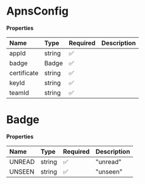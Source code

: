# ApnsConfig

**Properties**

| Name        | Type   | Required | Description |
| :---------- | :----- | :------- | :---------- |
| appId       | string | ✅       |             |
| badge       | Badge  | ✅       |             |
| certificate | string | ✅       |             |
| keyId       | string | ✅       |             |
| teamId      | string | ✅       |             |

# Badge

**Properties**

| Name   | Type   | Required | Description |
| :----- | :----- | :------- | :---------- |
| UNREAD | string | ✅       | "unread"    |
| UNSEEN | string | ✅       | "unseen"    |
